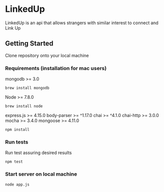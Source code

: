 # LinkedUp
LinkedUp is an api that allows strangers with similar interest to connect
and Link Up

## Getting Started
Clone repository onto your local machine

### Requirements (installation for mac users)
mongodb >= 3.0
```
brew install mongodb
```
Node >= 7.8.0
```
brew install node
```
express.js >= 4.15.0
body-parser >= ^1.17.0
chai >= ^4.1.0
chai-http >= 3.0.0
mocha >= 3.4.0
mongoose >= 4.11.0
```
npm install
```

### Run tests
Run test assuring desired results
```
npm test
```

### Start server on local machine
```
node app.js
```
